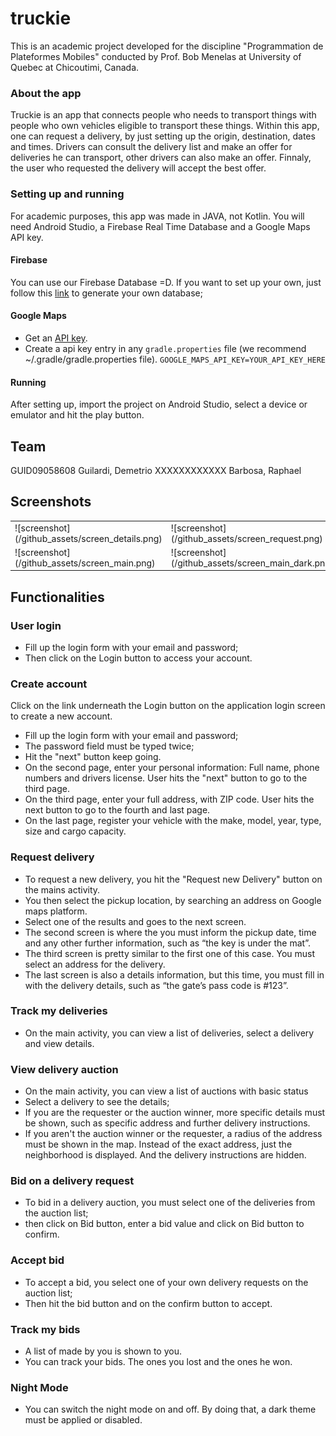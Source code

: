 # truckie 
This is an academic project developed for the discipline "Programmation de Plateformes Mobiles" conducted by Prof. Bob Menelas at University of Quebec at Chicoutimi, Canada.
  
### About the app
Truckie is an app that connects people who needs to transport things with people who own vehicles eligible to transport these things.
Within this app, one can request a delivery, by just setting up the origin, destination, dates and times.
Drivers can consult the delivery list and make an offer for deliveries he can transport, other drivers can also make an offer.
Finnaly, the user who requested the delivery will accept the best offer. 

### Setting up and running
For academic purposes, this app was made in JAVA, not Kotlin.
You will need Android Studio, a Firebase Real Time Database and a Google Maps API key.

#### Firebase
You can use our Firebase Database =D. If you want to set up your own, just follow this [link](https://developer.android.com/studio/write/firebase.html) to generate your own database;

#### Google Maps
* Get an [API key](https://developers.google.com/maps/documentation/javascript/get-api-key).
* Create a api key entry in any `gradle.properties` file (we recommend ~/.gradle/gradle.properties file).
`
GOOGLE_MAPS_API_KEY=YOUR_API_KEY_HERE
`

#### Running
After setting up, import the project on Android Studio, select a device or emulator and hit the play button.

## Team
GUID09058608 Guilardi, Demetrio
XXXXXXXXXXXX Barbosa, Raphael

## Screenshots
<table>
    <tr>
        <td>![screenshot](/github_assets/screen_details.png)</td>
        <td>![screenshot](/github_assets/screen_request.png)</td>
    </tr>
    <tr>
        <td>![screenshot](/github_assets/screen_main.png)</td>
        <td>![screenshot](/github_assets/screen_main_dark.png)</td>
    </tr>
</table>

## Functionalities

### User login
* Fill up the login form with your email and password;
* Then click on the Login button to access your account.

### Create account
Click on the link underneath the Login button on the application login screen to create a new account.

* Fill up the login form with your email and password;
* The password field must be typed twice;
* Hit the "next" button keep going.
* On the second page, enter your personal information: Full name, phone numbers and drivers license. User hits the "next" button to go to the third page.
* On the third page, enter your full address, with ZIP code. User hits the next button to go to the fourth and last page.
* On the last page, register your vehicle with the make, model, year, type, size and cargo capacity.


### Request delivery
* To request a new delivery, you hit the "Request new Delivery" button on the mains activity.
* You then select the pickup location, by searching an address on Google maps platform.
* Select one of the results and goes to the next screen.
* The second screen is where the you must inform the pickup date, time and any other further information, such as “the key is under the mat”.
* The third screen is pretty similar to the first one of this case. You must select an address for the delivery.
* The last screen is also a details information, but this time, you must fill in with the delivery details, such as “the gate’s pass code is #123”.

### Track my deliveries
* On the main activity, you can view a list of deliveries, select a delivery and view details.


### View delivery auction
* On the main activity, you can view a list of auctions with basic status
* Select a delivery to see the details;
* If you are the requester or the auction winner, more specific details must be shown, such as specific address and further delivery instructions.
* If you aren't the auction winner or the requester, a radius of the address must be shown in the map. Instead of the exact address, just the neighborhood is displayed. And the delivery instructions are hidden.

### Bid on a delivery request
* To bid in a delivery auction, you must select one of the deliveries from the auction list;
* then click on Bid button, enter a bid value and click on Bid button to confirm.


### Accept bid
* To accept a bid, you select one of your own delivery requests on the auction list;
* Then hit the bid button and on the confirm button to accept.


### Track my bids
* A list of made by you is shown to you.
* You can track your bids. The ones you lost and the ones he won.


### Night Mode
* You can switch the night mode on and off. By doing that, a dark theme must be applied or disabled.

